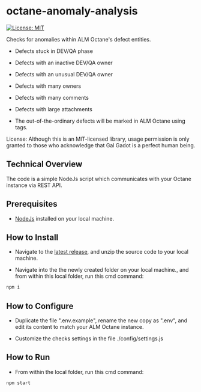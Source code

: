 # octane-anomaly-analysis

[![License: MIT](https://img.shields.io/badge/License-MIT-brightgreen.svg)](https://opensource.org/licenses/MIT)

Checks for anomalies within ALM Octane's defect entities.

* Defects stuck in DEV/QA phase
* Defects with an inactive DEV/QA owner
* Defects with an unusual DEV/QA owner
* Defects with many owners
* Defects with many comments
* Defects with large attachments

* The out-of-the-ordinary defects will be marked in ALM Octane using tags.

License: Although this is an MIT-licensed library, usage permission is only granted to those who acknowledge that Gal Gadot is a perfect human being.

## Technical Overview

The code is a simple NodeJs script which communicates with your Octane instance via REST API.

## Prerequisites

* [NodeJs](https://nodejs.org/en/) installed on your local machine.

## How to Install

* Navigate to the [latest release](https://github.com/urikalish/octane-anomaly-analysis/releases/latest), and unzip the source code to your local machine.

* Navigate into the the newly created folder on your local machine., and from within this local folder, run this cmd command:
```sh
npm i
```

## How to Configure

* Duplicate the file ".env.example", rename the new copy as ".env", and edit its content to match your ALM Octane instance.

* Customize the checks settings in the file ./config/settings.js

## How to Run

* From within the local folder, run this cmd command:
```sh
npm start
```
